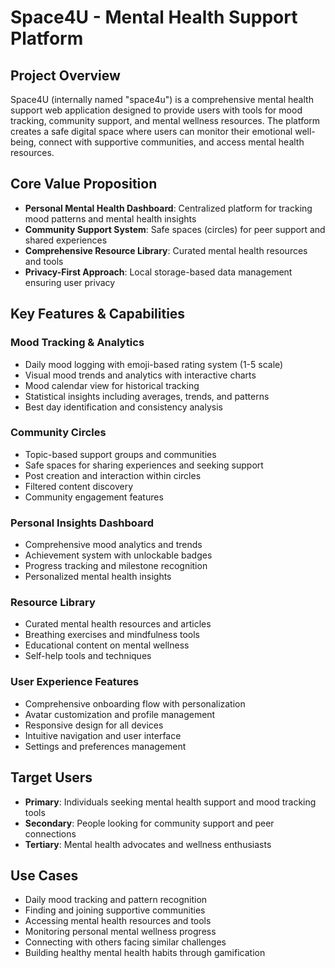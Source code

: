 ﻿# Space4U - Mental Health Support Platform

## Project Overview
Space4U (internally named "space4u") is a comprehensive mental health support web application designed to provide users with tools for mood tracking, community support, and mental wellness resources. The platform creates a safe digital space where users can monitor their emotional well-being, connect with supportive communities, and access mental health resources.

## Core Value Proposition
- **Personal Mental Health Dashboard**: Centralized platform for tracking mood patterns and mental health insights
- **Community Support System**: Safe spaces (circles) for peer support and shared experiences
- **Comprehensive Resource Library**: Curated mental health resources and tools
- **Privacy-First Approach**: Local storage-based data management ensuring user privacy

## Key Features & Capabilities

### Mood Tracking & Analytics
- Daily mood logging with emoji-based rating system (1-5 scale)
- Visual mood trends and analytics with interactive charts
- Mood calendar view for historical tracking
- Statistical insights including averages, trends, and patterns
- Best day identification and consistency analysis

### Community Circles
- Topic-based support groups and communities
- Safe spaces for sharing experiences and seeking support
- Post creation and interaction within circles
- Filtered content discovery
- Community engagement features

### Personal Insights Dashboard
- Comprehensive mood analytics and trends
- Achievement system with unlockable badges
- Progress tracking and milestone recognition
- Personalized mental health insights

### Resource Library
- Curated mental health resources and articles
- Breathing exercises and mindfulness tools
- Educational content on mental wellness
- Self-help tools and techniques

### User Experience Features
- Comprehensive onboarding flow with personalization
- Avatar customization and profile management
- Responsive design for all devices
- Intuitive navigation and user interface
- Settings and preferences management

## Target Users
- **Primary**: Individuals seeking mental health support and mood tracking tools
- **Secondary**: People looking for community support and peer connections
- **Tertiary**: Mental health advocates and wellness enthusiasts

## Use Cases
- Daily mood tracking and pattern recognition
- Finding and joining supportive communities
- Accessing mental health resources and tools
- Monitoring personal mental wellness progress
- Connecting with others facing similar challenges
- Building healthy mental health habits through gamification
